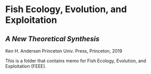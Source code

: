 # Fish Ecology, Evolution, and Exploitation
## *A New Theoretical Synthesis*
Ken H. Andersen
Princeton Univ. Press, Princeton, 2019

This is a folder that contains memo for Fish Ecology, Evolution, and Exploitation (FEEE). 
